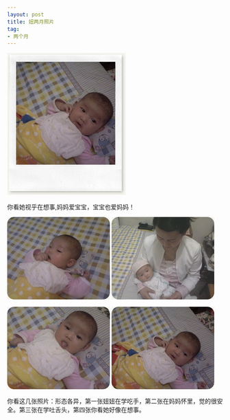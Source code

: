 ```yaml
---
layout: post
title: 妞两月照片
tag:
- 两个月
---
```

<a href="/assets/images/2010/06/051310_023.jpg"><img style="border-bottom: 0px; border-left: 0px; display: inline; border-top: 0px; border-right: 0px" title="照片_051310_023" border="0" alt="照片_051310_023" src="/assets/images/2010/06/051310_023_thumb.jpg" width="277" height="331" /></a>

你看她视乎在想事,妈妈爱宝宝，宝宝也爱妈妈！


<p><a href="/assets/images/2010/07/051410_001.jpg"><img style="border-bottom: 0px; border-left: 0px; display: inline; border-top: 0px; border-right: 0px" title="照片_051410_001" border="0" alt="照片_051410_001" src="/assets/images/2010/07/051410_001_thumb.jpg" width="240" height="192" /></a> <a href="/assets/images/2010/07/050610_003.jpg"><img style="border-bottom: 0px; border-left: 0px; display: inline; border-top: 0px; border-right: 0px" title="照片_050610_003~" border="0" alt="照片_050610_003~" src="/assets/images/2010/07/050610_003_thumb.jpg" width="240" height="192" /></a> </p> 

<p><a href="/assets/images/2010/07/051310_022.jpg"><img style="border-bottom: 0px; border-left: 0px; display: inline; border-top: 0px; border-right: 0px" title="照片_051310_022" border="0" alt="照片_051310_022" src="/assets/images/2010/07/051310_022_thumb.jpg" width="240" height="192" /></a> <a href="/assets/images/2010/07/051310_023.jpg"><img style="border-bottom: 0px; border-left: 0px; display: inline; border-top: 0px; border-right: 0px" title="照片_051310_023" border="0" alt="照片_051310_023" src="/assets/images/2010/07/051310_023_thumb.jpg" width="240" height="192" /></a> </p> 


你看这几张照片：形态各异，第一张妞妞在学吃手，第二张在妈妈怀里，觉的很安全。第三张在学吐舌头，第四张你看她好像在想事。
